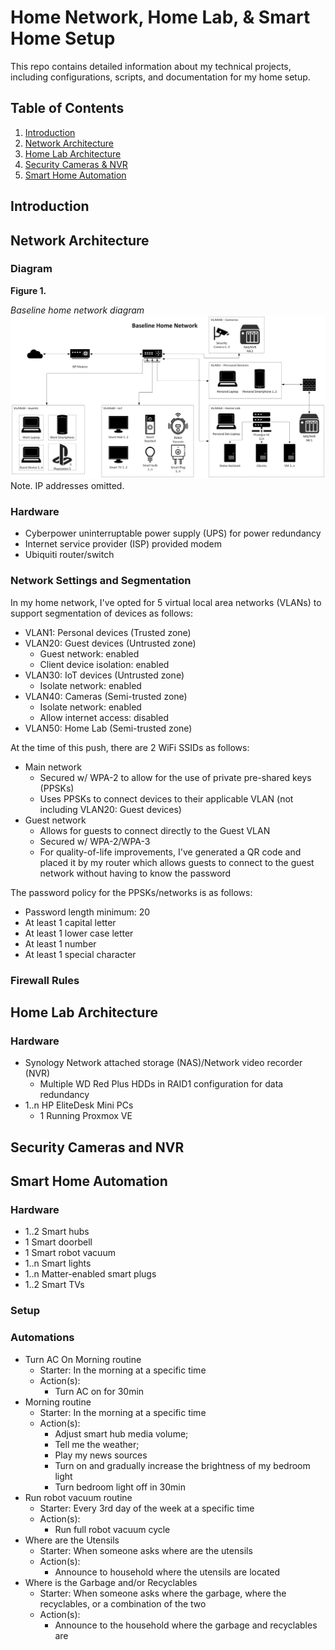 # Home Network, Home Lab, & Smart Home Setup
This repo contains detailed information about my technical projects, including configurations, scripts, and documentation for my home setup.

## Table of Contents
1. [Introduction](#introduction)
2. [Network Architecture](#network-architecture)
3. [Home Lab Architecture](#home-lab-architecture)
4. [Security Cameras & NVR](#security-cameras-and-nvr)
5. [Smart Home Automation](#smart-home-automation)


## Introduction


## Network Architecture
### Diagram
**Figure 1.**

*Baseline home network diagram*
![Baseline home network diagram](/assets/images/Baseline_H_Network.png)
Note. IP addresses omitted.

### Hardware
- Cyberpower uninterruptable power supply (UPS) for power redundancy
- Internet service provider (ISP) provided modem
- Ubiquiti router/switch

### Network Settings and Segmentation
In my home network, I've opted for 5 virtual local area networks (VLANs) to support segmentation of devices as follows: 
- VLAN1: Personal devices (Trusted zone)
- VLAN20: Guest devices (Untrusted zone)
  - Guest network: enabled
  - Client device isolation: enabled
- VLAN30: IoT devices (Untrusted zone)
  - Isolate network: enabled
- VLAN40: Cameras (Semi-trusted zone)
  - Isolate network: enabled
  - Allow internet access: disabled
- VLAN50: Home Lab (Semi-trusted zone)

At the time of this push, there are 2 WiFi SSIDs as follows: 
- Main network
  - Secured w/ WPA-2 to allow for the use of private pre-shared keys (PPSKs)
  - Uses PPSKs to connect devices to their applicable VLAN (not including VLAN20: Guest devices)
- Guest network
  - Allows for guests to connect directly to the Guest VLAN
  - Secured w/ WPA-2/WPA-3
  - For quality-of-life improvements, I've generated a QR code and placed it by my router which allows guests to connect to the guest network without having to know the password

The password policy for the PPSKs/networks is as follows:
- Password length minimum: 20
- At least 1 capital letter
- At least 1 lower case letter
- At least 1 number
- At least 1 special character

### Firewall Rules


## Home Lab Architecture
### Hardware
- Synology Network attached storage (NAS)/Network video recorder (NVR)
  - Multiple WD Red Plus HDDs in RAID1 configuration for data redundancy
- 1..n HP EliteDesk Mini PCs
  - 1 Running Proxmox VE
 
## Security Cameras and NVR

## Smart Home Automation
### Hardware
- 1..2 Smart hubs
- 1 Smart doorbell
- 1 Smart robot vacuum
- 1..n Smart lights
- 1..n Matter-enabled smart plugs
- 1..2 Smart TVs

### Setup

### Automations
- Turn AC On Morning routine
  - Starter: In the morning at a specific time
  - Action(s):
    - Turn AC on for 30min
- Morning routine
  - Starter: In the morning at a specific time
  - Action(s):
    - Adjust smart hub media volume;
    - Tell me the weather;
    - Play my news sources
    - Turn on and gradually increase the brightness of my bedroom light
    - Turn bedroom light off in 30min
- Run robot vacuum routine
  - Starter: Every 3rd day of the week at a specific time
  - Action(s):
    - Run full robot vacuum cycle
- Where are the Utensils
  - Starter: When someone asks where are the utensils
  - Action(s):
    - Announce to household where the utensils are located
- Where is the Garbage and/or Recyclables
  - Starter: When someone asks where the garbage, where the recyclables, or a combination of the two
  - Action(s):
    - Announce to the household where the garbage and recyclables are
